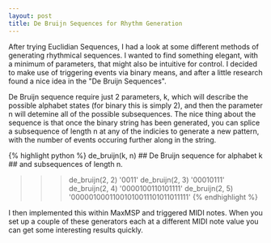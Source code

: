 ```yaml
---
layout: post
title: De Bruijn Sequences for Rhythm Generation
---
```


After trying Euclidian Sequences, I had a look at some different methods of generating rhythmical sequences. I wanted to find something elegant, with a minimum of parameters, that might also be intuitive for control. I decided to make use of triggering events via binary means, and after a little research found a nice idea in the "De Bruijn Sequences".

De Bruijn sequence require just 2 parameters, k, which will describe the possible alphabet states (for binary this is simply 2), and then the parameter n will detemine all of the possible subsequences.
The nice thing about the sequence is that once the binary string has been generated, you can splice a subsequence of length n at any of the indicies to generate a new pattern, with the number of events occuring further along in the string.

{% highlight python %}
  de_bruijn(k, n)
      ## De Bruijn sequence for alphabet k
      ## and subsequences of length n.
 
 >>> de_bruijn(2, 2)
 '0011'
 >>> de_bruijn(2, 3)
 '00010111'
 >>> de_bruijn(2, 4)
 '0000100110101111'
 >>> de_bruijn(2, 5)
 '00000100011001010011101011011111'
 {% endhighlight %}

I then implemented this within MaxMSP and triggered MIDI notes. When you set up a couple of these generators each at a different MIDI note value you can get some interesting results quickly.
